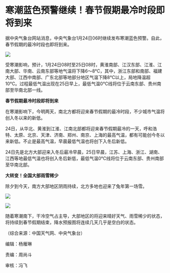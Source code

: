 # 寒潮蓝色预警继续！春节假期最冷时段即将到来

据中央气象台网站消息，中央气象台1月24日06时继续发布寒潮蓝色预警。自此，春节假期的最冷时段也即将到来。

![](https://inews.gtimg.com/newsapp_bt/0/15624951722/1000)

受寒潮影响，预计，1月24日08时至25日08时，黄淮南部、江汉东部、江淮、江南大部、华南、云南东部等地气温将下降6～8℃，其中，浙江东部和南部、福建大部、江西中南部、广东北部等地部分地区气温下降8℃以上，局地降温超10℃。过程最低气温出现在25日早上，最低气温0℃线将位于云南东部、贵州南部至华南北部一线。

**春节假期最冷时段即将到来**

在寒潮影响下，今明两天，南北方都将迎来春节假期的最冷时段，不少城市气温将创入冬以来的新低。

24日，从华北、黄淮到江淮、江南北部都将迎来春节假期最冷的一天，呼和浩特、太原、北京、天津、济南、郑州、南京、上海的最高气温，都有可能创今冬以来新低。不止是最高气温，早晨最低气温也将创下入冬后新低。

24日先是北方大部迎来入冬后最冷早晨，25日早晨，江苏、上海、浙江、湖南、江西等地最低气温也将创入冬后新低，最低气温0℃线将位于云南东部、贵州南部至华南北部。

**大转变！全国大部雨雪稀少**

除夕到今天，南方大部地区阴雨持续，北方多地也迎来了兔年第一场雪。

![](https://inews.gtimg.com/newsapp_bt/0/15624446685/1000)

![](https://inews.gtimg.com/newsapp_bt/0/15624446687/1000)

随着寒潮南下，干冷空气占主导，大部地区的将迎来晴好天气、雨雪稀少的状态，将持续到春节假期结束，降水预报图将连续几天几乎是空白的状态。

（综合来源：中国天气网、中央气象台）

编辑：杨雁琳

责编：周尚斗

审核：冯飞

